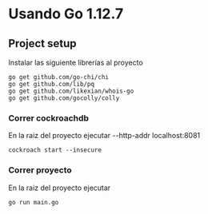 # Usando Go 1.12.7

## Project setup
Instalar las siguiente librerías al proyecto
```
go get github.com/go-chi/chi
go get github.com/lib/pq
go get github.com/likexian/whois-go
go get github.com/gocolly/colly
```

### Correr cockroachdb
En la raiz del proyecto ejecutar --http-addr localhost:8081
```
cockroach start --insecure
```

### Correr proyecto
En la raiz del proyecto ejecutar
```
go run main.go
```

